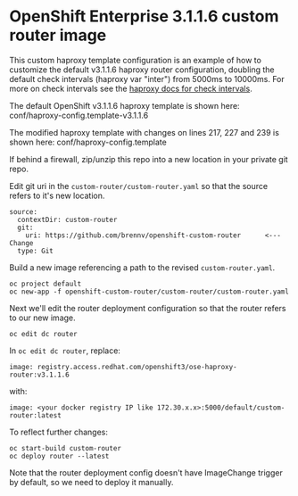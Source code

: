 # OpenShift Enterprise 3.1.1.6 custom router image

This custom haproxy template configuration is an example of how to customize the default v3.1.1.6 haproxy router configuration, doubling the default check intervals (haproxy var "inter") from 5000ms to 10000ms. For more on check intervals see the [haproxy docs for check intervals](https://www.haproxy.com/doc/aloha/7.0/haproxy/healthchecks.html#check-interval).

The default OpenShift v3.1.1.6 haproxy template is shown here: conf/haproxy-config.template-v3.1.1.6

The modified haproxy template with changes on lines 217, 227 and 239 is shown here: conf/haproxy-config.template

If behind a firewall, zip/unzip this repo into a new location in your private git repo.

Edit git uri in the `custom-router/custom-router.yaml` so that the source refers to it's new location.

```
source:
  contextDir: custom-router
  git:
    uri: https://github.com/brennv/openshift-custom-router      <--- Change
  type: Git
```

Build a new image referencing a path to the revised `custom-router.yaml`.

```
oc project default
oc new-app -f openshift-custom-router/custom-router/custom-router.yaml
```

Next we'll edit the router deployment configuration so that the router refers to our new image.

```
oc edit dc router
```

In `oc edit dc router`, replace:

```
image: registry.access.redhat.com/openshift3/ose-haproxy-router:v3.1.1.6
```

with:

```
image: <your docker registry IP like 172.30.x.x>:5000/default/custom-router:latest
```

To reflect further changes:

```
oc start-build custom-router
oc deploy router --latest
```

Note that the router deployment config doesn't have ImageChange trigger by default, so we need to deploy it manually.
